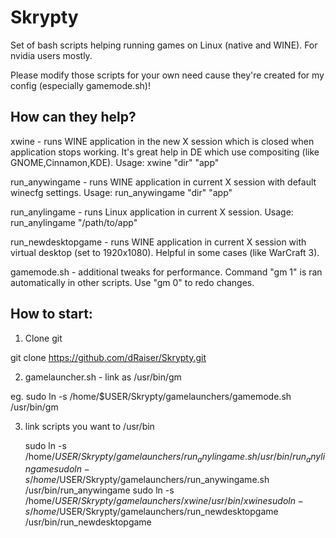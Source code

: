 Skrypty
=======

Set of bash scripts helping running games on Linux (native and WINE). For nvidia users mostly.

Please modify those scripts for your own need cause they're created for my config (especially gamemode.sh)!

How can they help?
----

xwine - runs WINE application in the new X session which is closed when application stops working. 
It's great help in DE which use compositing (like GNOME,Cinnamon,KDE). Usage: xwine "dir" "app"

run_anywingame - runs WINE application in current X session with default winecfg settings. Usage: run_anywingame "dir" "app"

run_anylingame - runs Linux application in current X session. Usage: run_anylingame "/path/to/app"

run_newdesktopgame - runs WINE application in current X session with virtual desktop (set to 1920x1080). Helpful in some cases (like WarCraft 3).

gamemode.sh - additional tweaks for performance. Command "gm 1" is ran automatically in other scripts. Use "gm 0" to redo changes.

How to start:
----

1. Clone git

  git clone https://github.com/dRaiser/Skrypty.git
  
2. gamelauncher.sh - link as /usr/bin/gm

eg.
   sudo ln -s /home/$USER/Skrypty/gamelaunchers/gamemode.sh /usr/bin/gm

3. link scripts you want to /usr/bin

   sudo ln -s /home/$USER/Skrypty/gamelaunchers/run_anylingame.sh /usr/bin/run_anylingame
   sudo ln -s /home/$USER/Skrypty/gamelaunchers/run_anywingame.sh /usr/bin/run_anywingame
   sudo ln -s /home/$USER/Skrypty/gamelaunchers/xwine /usr/bin/xwine
   sudo ln -s /home/$USER/Skrypty/gamelaunchers/run_newdesktopgame /usr/bin/run_newdesktopgame
